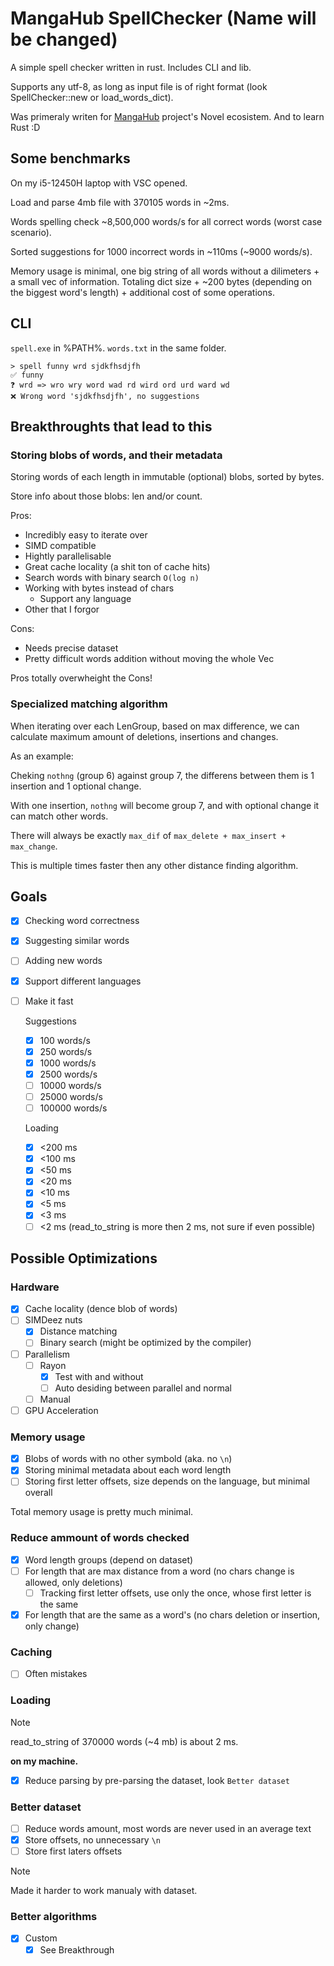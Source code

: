 # MangaHub SpellChecker (Name will be changed)

A simple spell checker written in rust. Includes CLI and lib.

Supports any utf-8, as long as input file is of right format (look SpellChecker::new or load_words_dict).

Was primeraly writen for [MangaHub](https://github.com/Zefirchiky/MangaHub) project's Novel ecosistem. And to learn Rust :D

## Some benchmarks

On my i5-12450H laptop with VSC opened.

Load and parse 4mb file with 370105 words in ~2ms.

Words spelling check ~8,500,000 words/s for all correct words (worst case scenario).

Sorted suggestions for 1000 incorrect words in ~110ms (~9000 words/s).

Memory usage is minimal, one big string of all words without a dilimeters + a small vec of information.
Totaling dict size + ~200 bytes (depending on the biggest word's length) + additional cost of some operations.

## CLI

`spell.exe` in %PATH%. `words.txt` in the same folder.

```shell
> spell funny wrd sjdkfhsdjfh
✅ funny
❓ wrd => wro wry word wad rd wird ord urd ward wd
❌ Wrong word 'sjdkfhsdjfh', no suggestions
```

## Breakthroughts that lead to this

### Storing blobs of words, and their metadata

Storing words of each length in immutable (optional) blobs, sorted by bytes.

Store info about those blobs: len and/or count.

Pros:

- Incredibly easy to iterate over
- SIMD compatible
- Hightly parallelisable
- Great cache locality (a shit ton of cache hits)
- Search words with binary search `O(log n)`
- Working with bytes instead of chars
  - Support any language
- Other that I forgor

Cons:

- Needs precise dataset
- Pretty difficult words addition without moving the whole Vec

Pros totally overwheight the Cons!

### Specialized matching algorithm

When iterating over each LenGroup, based on max difference, we can calculate maximum amount of deletions, insertions and changes.

As an example:

Cheking `nothng` (group 6) against group 7, the differens between them is 1 insertion and 1 optional change.

With one insertion, `nothng` will become group 7, and with optional change it can match other words.

There will always be exactly `max_dif` of `max_delete + max_insert + max_change`.

This is multiple times faster then any other distance finding algorithm.

## Goals

- [x] Checking word correctness
- [x] Suggesting similar words
- [ ] Adding new words
- [x] Support different languages
- [ ] Make it fast

  Suggestions
  - [x] 100 words/s
  - [x] 250 words/s
  - [x] 1000 words/s
  - [x] 2500 words/s
  - [ ] 10000 words/s
  - [ ] 25000 words/s
  - [ ] 100000 words/s

  Loading
  - [x] <200 ms
  - [x] <100 ms
  - [x] <50 ms
  - [x] <20 ms
  - [x] <10 ms
  - [x] <5 ms
  - [x] <3 ms
  - [ ] <2 ms (read_to_string is more then 2 ms, not sure if even possible)

## Possible Optimizations

### Hardware

- [x] Cache locality (dence blob of words)
- [ ] SIMDeez nuts
  - [x] Distance matching
  - [ ] Binary search (might be optimized by the compiler)
- [ ] Parallelism
  - [ ] Rayon
    - [x] Test with and without
    - [ ] Auto desiding between parallel and normal
  - [ ] Manual
- [ ] GPU Acceleration

### Memory usage

- [x] Blobs of words with no other symbold (aka. no `\n`)
- [x] Storing minimal metadata about each word length
- [ ] Storing first letter offsets, size depends on the language, but minimal overall

Total memory usage is pretty much minimal.

### Reduce ammount of words checked

- [x] Word length groups (depend on dataset)
- [ ] For length that are max distance from a word (no chars change is allowed, only deletions)
  - [ ] Tracking first letter offsets, use only the once, whose first letter is the same
- [x] For length that are the same as a word's (no chars deletion or insertion, only change)

### Caching

- [ ] Often mistakes

### Loading

> [!NOTE]
> read_to_string of 370000 words (~4 mb) is about 2 ms.
>
> **on my machine.**

- [x] Reduce parsing by pre-parsing the dataset, look `Better dataset`

### Better dataset

- [ ] Reduce words amount, most words are never used in an average text
- [x] Store offsets, no unnecessary `\n`
- [ ] Store first laters offsets

> [!NOTE]
> Made it harder to work manualy with dataset.

### Better algorithms

- [x] Custom
  - [x] See Breakthrough
